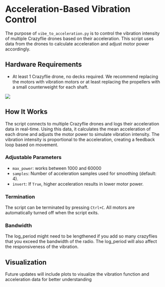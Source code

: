 # Acceleration-Based Vibration Control

The purpose of `vibe_to_acceleration.py` is to control the vibration intensity of multiple Crazyflie drones based on their acceleration. This script uses data from the drones to calculate acceleration and adjust motor power accordingly.

## Hardware Requirements
- At least 1 Crazyflie drone, no decks required. We recommend replacing the motors with vibration motors or at least replacing the propellers with a small counterweight for each shaft.

![](resources/vibration_motors_1.jpg)

## How It Works
The script connects to multiple Crazyflie drones and logs their acceleration data in real-time. Using this data, it calculates the mean acceleration of each drone and adjusts the motor power to simulate vibration intensity. The vibration intensity is proportional to the acceleration, creating a feedback loop based on movement.

### Adjustable Parameters
- `max_power`: works between 1000 and 60000
- `samples`: Number of acceleration samples used for smoothing (default: 4).
- `invert`: If `True`, higher acceleration results in lower motor power.

### Termination
The script can be terminated by pressing `Ctrl+C`. All motors are automatically turned off when the script exits.

### Bandwidth
The log_period might need to be lengthened if you add so many crazyflies that you exceed the bandwidth of the radio. The log_period will also affect the responsiveness of the vibration. 

## Visualization
Future updates will include plots to visualize the vibration function and acceleration data for better understanding
